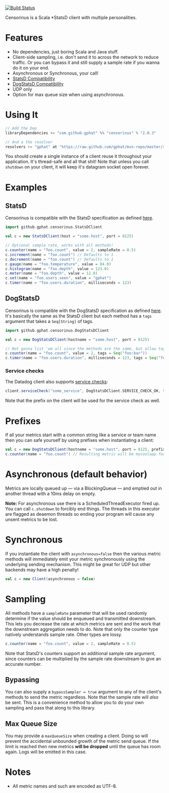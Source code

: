 [![Build Status](https://travis-ci.org/gphat/censorinus.svg?branch=master)](https://travis-ci.org/gphat/censorinus)

Censorinus is a Scala \*StatsD client with multiple personalities.

# Features

* No dependencies, just boring Scala and Java stuff.
* Client-side sampling, i.e. don't send it to across the network to reduce traffic. Or you can bypass it and still supply a sample rate if you wanna do it on your end.
* Asynchronous or Synchronous, your call!
* [StatsD Compatibility](https://github.com/etsy/statsd/blob/master/docs/metric_types.md)
* [DogStatsD Compatibility](http://docs.datadoghq.com/guides/dogstatsd/#datagram-format)
* UDP only
* Option for max queue size when using asynchronous.

# Using It

```scala
// Add the Dep
libraryDependencies += "com.github.gphat" %% "censorinus" % "2.0.3"

// And a the resolver
resolvers += "gphat" at "https://raw.github.com/gphat/mvn-repo/master/releases/",
```

You should create a single instance of a client reuse it throughout your
application. It's thread-safe and all that shit! Note that unless you call
`shutdown` on your client, it will keep it's datagram socket open forever.

# Examples

## StatsD

Censorinus is compatible with the StatsD specification as defined [here](https://github.com/etsy/statsd/blob/master/docs/metric_types.md).

```scala
import github.gphat.censorinus.StatsDClient

val c = new StatsDClient(host = "some.host", port = 8125)

// Optional sample rate, works with all methods!
c.counter(name = "foo.count", value = 2, sampleRate = 0.5)
c.increment(name = "foo.count") // Defaults to 1
c.decrement(name = "foo.count") // Defaults to 1
c.gauge(name = "foo.temperature", value = 84.0)
c.histogram(name = "foo.depth", value = 123.0)
c.meter(name = "foo.depth", value = 12.0)
c.set(name = "foo.users.seen", value = "gphat")
c.timer(name = "foo.users.duration", milliseconds = 123)
```

## DogStatsD

Censorinus is compatible with the DogStatsD specification as defined
[here](http://docs.datadoghq.com/guides/dogstatsd/#datagram-format). It's
basically the same as the StatsD client but each method has a `tags` argument
that takes a `Seq[String]` of tags.

```scala
import github.gphat.censorinus.DogStatsDClient

val c = new DogStatsDClient(hostname = "some.host", port = 8125)

// Not gonna list 'em all since the methods are the same, but allow tags!
c.counter(name = "foo.count", value = 2, tags = Seq("foo:bar"))
c.timer(name = "foo.users.duration", milliseconds = 123, tags = Seq("foo:gorch"))
```

### Service checks

The Datadog client also supports [service checks](http://docs.datadoghq.com/guides/dogstatsd/#service-checks):

```scala
client.serviceCheck("some_service", DogStatsDClient.SERVICE_CHECK_OK, tags = Seq("foo:bar"))
```

Note that the prefix on the client will be used for the service check as well.

# Prefixes

If all your metrics start with a common string like a service or team name then
you can safe yourself by using prefixes when instantiating a client:

```scala
val c = new DogStatsDClient(hostname = "some.host", port = 8125, prefix = "mycoolapp")
c.counter(name = "foo.count") // Resulting metric will be mycoolapp.foo.count
```

# Asynchronous (default behavior)

Metrics are locally queued up — via a BlockingQueue — and emptied out in another
thread with a 10ms delay on empty.

**Note:** For asynchronous use there is a ScheduledThreadExecutor fired up. You
can call `c.shutdown` to forcibly end things. The threads in this executor are
flagged as deaemon threads so ending your program will cause any unsent metrics
to be lost.

# Synchronous

If you instantiate the client with `asynchronous=false` then the various metric
methods will immediately emit your metric synchronously using the underlying
sending mechanism. This might be great for UDP but other backends may have
a high penalty!

```scala
val c = new Client(asynchronous = false)
```

# Sampling

All methods have a `sampleRate` parameter that will be used randomly determine
if the value should be enqueued and transmitted downstream. This lets you
decrease the rate at which metrics are sent and the work that the downstream
aggregation needs to do. Note that only the counter type natively understands
sample rate. Other types are lossy.

```scala
c.counter(name = "foo.count", value = 2, sampleRate = 0.5)
```

Note that StatsD's counters support an additional sample rate argument, since
counters can be multiplied by the sample rate downstream to give an accurate
number.

## Bypassing

You can also supply a `bypassSampler = true` argument to any of the client's
methods to send the metric regardless. Note that the sample rate will *also* be
sent. This is a convenience method to allow you to do your own sampling and pass
that along to this library.

## Max Queue Size

You may provide a `maxQueueSize` when creating a client. Doing so will prevent
the accidental unbounded growth of the metric send queue. If the limit is reached
then new metrics **will be dropped** until the queue has room again. Logs will
be emitted in this case.

# Notes

* All metric names and such are encoded as UTF-8.
